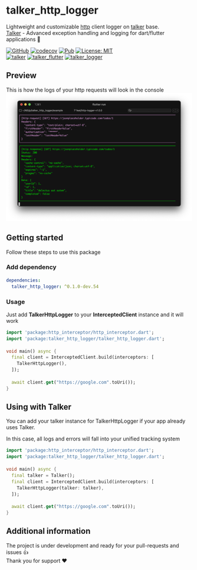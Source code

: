 # talker_http_logger
Lightweight and customizable [http](https://pub.dev/packages/http) client logger on [talker](https://pub.dev/packages/talker) base.<br>
[Talker](https://github.com/Frezyx/talker) - Advanced exception handling and logging for dart/flutter applications 🚀

<p>
  <a href="https://github.com/Frezyx/talker"><img src="https://img.shields.io/github/stars/Frezyx/talker?style=social" alt="GitHub"></a>
  <a href="https://codecov.io/gh/Frezyx/talker"><img src="https://codecov.io/gh/Frezyx/talker/branch/master/graph/badge.svg" alt="codecov"></a>
  <a href="https://pub.dev/packages/talker_http_logger"><img src="https://img.shields.io/pub/v/talker_http_logger.svg" alt="Pub"></a>
  <a href="https://opensource.org/licenses/MIT"><img src="https://img.shields.io/badge/license-MIT-blue.svg" alt="License: MIT"></a>
  <br>
  <a href="https://github.com/Frezyx/talker/actions"><img src="https://github.com/Frezyx/talker/workflows/talker/badge.svg" alt="talker"></a>
  <a href="https://github.com/Frezyx/talker_flutter/actions"><img src="https://github.com/Frezyx/talker/workflows/talker_flutter/badge.svg" alt="talker_flutter"></a>
  <a href="https://github.com/Frezyx/talker_logger/actions"><img src="https://github.com/Frezyx/talker/workflows/talker_logger/badge.svg" alt="talker_logger"></a>
</p>

## Preview
This is how the logs of your http requests will look in the console
![](https://github.com/Frezyx/talker/blob/dev/docs/assets/talker_http_logger/preview.png?raw=true)

## Getting started
Follow these steps to use this package

### Add dependency
```yaml
dependencies:
  talker_http_logger: ^0.1.0-dev.54
```

### Usage
Just add **TalkerHttpLogger** to your **InterceptedClient** instance and it will work

```dart
import 'package:http_interceptor/http_interceptor.dart';
import 'package:talker_http_logger/talker_http_logger.dart';

void main() async {
  final client = InterceptedClient.build(interceptors: [
    TalkerHttpLogger(),
  ]);

  await client.get("https://google.com".toUri());
}
```

## Using with Talker
You can add your talker instance for TalkerHttpLogger if your app already uses Talker.

In this case, all logs and errors will fall into your unified tracking system

```dart
import 'package:http_interceptor/http_interceptor.dart';
import 'package:talker_http_logger/talker_http_logger.dart';

void main() async {
  final talker = Talker();
  final client = InterceptedClient.build(interceptors: [
    TalkerHttpLogger(talker: talker),
  ]);

  await client.get("https://google.com".toUri());
}
```

## Additional information
The project is under development and ready for your pull-requests and issues 👍<br>
Thank you for support ❤️

